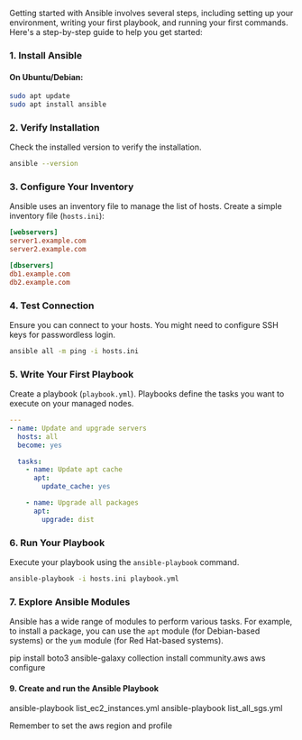 Getting started with Ansible involves several steps, including setting up your environment, writing your first playbook, and running your first commands. Here's a step-by-step guide to help you get started:

### 1. Install Ansible

#### On Ubuntu/Debian:
```bash
sudo apt update
sudo apt install ansible
```

### 2. Verify Installation
Check the installed version to verify the installation.
```bash
ansible --version
```

### 3. Configure Your Inventory
Ansible uses an inventory file to manage the list of hosts. Create a simple inventory file (`hosts.ini`):
```ini
[webservers]
server1.example.com
server2.example.com

[dbservers]
db1.example.com
db2.example.com
```

### 4. Test Connection
Ensure you can connect to your hosts. You might need to configure SSH keys for passwordless login.
```bash
ansible all -m ping -i hosts.ini
```

### 5. Write Your First Playbook
Create a playbook (`playbook.yml`). Playbooks define the tasks you want to execute on your managed nodes.
```yaml
---
- name: Update and upgrade servers
  hosts: all
  become: yes

  tasks:
    - name: Update apt cache
      apt:
        update_cache: yes

    - name: Upgrade all packages
      apt:
        upgrade: dist
```

### 6. Run Your Playbook
Execute your playbook using the `ansible-playbook` command.
```bash
ansible-playbook -i hosts.ini playbook.yml
```

### 7. Explore Ansible Modules
Ansible has a wide range of modules to perform various tasks. For example, to install a package, you can use the `apt` module (for Debian-based systems) or the `yum` module (for Red Hat-based systems).


pip install boto3
ansible-galaxy collection install community.aws
aws configure

#### 9. Create and run the Ansible Playbook
ansible-playbook list_ec2_instances.yml
ansible-playbook list_all_sgs.yml

Remember to set the aws region and profile
